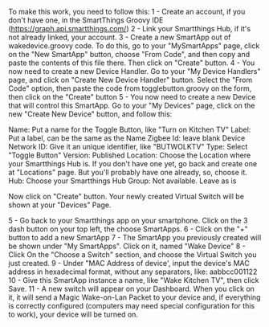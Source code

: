 To make this work, you need to follow this:
1 - Create an account, if you don't have one, in the SmartThings Groovy IDE (https://graph.api.smartthings.com/)
2 - Link your Smartthings Hub, if it's not already linked, your account.
3 - Create a new SmartApp out of wakedevice.groovy code. To do this, go to your "MySmartApps" page, click on the "New SmartApp" button, choose "From Code", and then copy and paste the contents of this file there. Then click on "Create" button.
 4 - You now need to create a new Device Handler. Go to your "My Device Handlers" page, and click on "Create New Device Handler" button. Select the "From Code" option, then paste the code from togglebutton.groovy on the form, then click on the "Create" button
 5 - You now need to create a new Device that will control this SmartApp. Go to your "My Devices" page, click on the new "Create New Device" button, and follow this:

Name: Put a name for the Toggle Button, like "Turn on Kitchen TV"
Label: Put a label, can be the same as the Name
Zigbee Id: leave blank
Device Network ID: Give it an unique identifier, like "BUTWOLKTV"
Type: Select "Toggle Button"
Version: Published
Location: Choose the Location where your Smartthings Hub is. If you don't have one yet, go back and create one at "Locations" page. But 	you'll probably have one already, so, choose it.
Hub: Choose your Smartthings Hub
Group: Not available. Leave as is

Now click on "Create" button. Your newly created Virtual Switch will be shown at your "Devices" Page.

5 - Go back to your Smartthings app on your smartphone. Click on the 3 dash button on your top left, the choose SmartApps.
6 - Click on the "+" button to add a new SmartApp
7 - The SmartApp you previously created will be shown under "My SmartApps". Click on it, named "Wake Device"
8 - Click On the "Choose a Switch" section, and choose the Virtual Switch you just created.
9 - Under "MAC Address of device', input the device's MAC address in hexadecimal format, without any separators, like: aabbcc001122
10 - Give this SmartApp instance a name, like "Wake Kitchen TV", then click Save.
11 - A new switch will appear on your Dashboard. When you click on it, it will send a Magic Wake-on-Lan Packet to your device and, if everything is correctly configured (computers may need special configuration for this to work), your device will be turned on.

